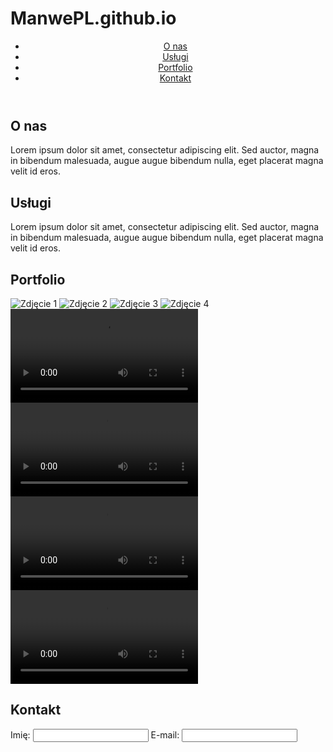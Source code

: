 # ManwePL.github.io
<!DOCTYPE html>
<html>
  <head>
    <title>Strona z filmami i zdjęciami z drona</title>
  </head>
  <body>
    <header>
      <nav>
        <ul>
          <li><a href="#about">O nas</a></li>
          <li><a href="#services">Usługi</a></li>
          <li><a href="#portfolio">Portfolio</a></li>
          <li><a href="#contact">Kontakt</a></li>
        </ul>
      </nav>
    </header>
    <main>
      <section id="about">
        <h1>O nas</h1>
        <p>Lorem ipsum dolor sit amet, consectetur adipiscing elit. Sed auctor, magna in bibendum malesuada, augue augue bibendum nulla, eget placerat magna velit id eros.</p>
      </section>
      <section id="services">
        <h1>Usługi</h1>
        <p>Lorem ipsum dolor sit amet, consectetur adipiscing elit. Sed auctor, magna in bibendum malesuada, augue augue bibendum nulla, eget placerat magna velit id eros.</p>
      </section>
      <section id="portfolio">
        <h1>Portfolio</h1>
        <div class="container">
          <div class="box">
            <img src="image1.jpg" alt="Zdjęcie 1">
            <img src="image2.jpg" alt="Zdjęcie 2">
            <img src="image3.jpg" alt="Zdjęcie 3">
            <img src="image4.jpg" alt="Zdjęcie 4">
          </div>
          <div class="box">
            <video src="video1.mp4" controls></video>
            <video src="video2.mp4" controls></video>
            <video src="video3.mp4" controls></video>
            <video src="video4.mp4" controls></video>
          </div>
        </div>
      </section>
      <section id="contact">
        <h1>Kontakt</h1>
        <form>
  <div class="form-step">
    <label>Imię:</label>
    <input type="text" name="name" required>
    <label>E-mail:</label>
    <input type="email" name="email" required>


